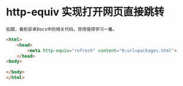 # http-equiv 实现打开网页直接跳转
    如题，看到安卓Docs中的相关代码，觉得值得学习一番。
```html
<html>
	<head>
		<meta http-equiv="refresh" content="0;url=packages.html">
	</head>
<body>

</body>
</html>
```